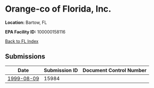 # Orange-co of Florida, Inc.

**Location:** Bartow, FL

**EPA Facility ID:** 100000158116

[Back to FL Index](../../index.md)

## Submissions

| Date | Submission ID | Document Control Number |
|------|--------------|-------------------------|
| [1999-08-09](submissions/15984.md) | 15984 |  |
